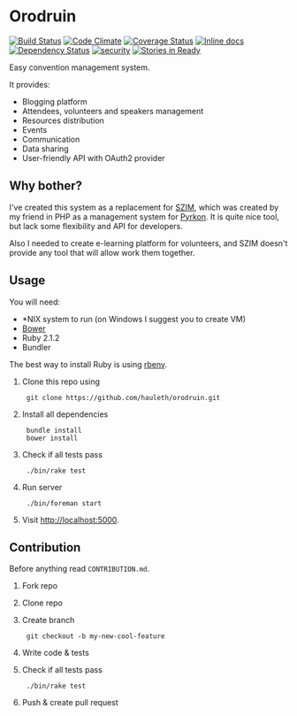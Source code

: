 # Orodruin

[![Build Status](https://travis-ci.org/hauleth/orodruin.svg?branch=master)](https://travis-ci.org/hauleth/orodruin)
[![Code Climate](https://codeclimate.com/github/hauleth/orodruin.png)](https://codeclimate.com/github/hauleth/orodruin)
[![Coverage Status](https://coveralls.io/repos/hauleth/orodruin/badge.png)](https://coveralls.io/r/hauleth/orodruin)
[![Inline docs](http://inch-ci.org/github/hauleth/orodruin.png)](http://inch-ci.org/github/hauleth/orodruin)
[![Dependency Status](https://gemnasium.com/hauleth/orodruin.svg)](https://gemnasium.com/hauleth/orodruin)
[![security](https://hakiri.io/github/hauleth/orodruin/master.svg)](https://hakiri.io/github/hauleth/orodruin/master)
[![Stories in Ready](https://badge.waffle.io/hauleth/orodruin.png?label=ready)](https://waffle.io/hauleth/orodruin)

Easy convention management system.

It provides:

- Blogging platform
- Attendees, volunteers and speakers management
- Resources distribution
- Events
- Communication
- Data sharing
- User-friendly API with OAuth2 provider

## Why bother?

I've created this system as a replacement for [SZIM][SZIM], which was created
by my friend in PHP as a management system for [Pyrkon][Pyrkon]. It is quite
nice tool, but lack some flexibility and API for developers.

Also I needed to create e-learning platform for volunteers, and SZIM doesn't
provide any tool that will allow work them together.

## Usage

You will need:

- \*NIX system to run (on Windows I suggest you to create VM)
- [Bower][bower]
- Ruby 2.1.2
- Bundler

The best way to install Ruby is using [rbenv][rbenv].

1. Clone this repo using

        git clone https://github.com/hauleth/orodruin.git

2. Install all dependencies

        bundle install
        bower install

3. Check if all tests pass

        ./bin/rake test

4. Run server

        ./bin/foreman start

5. Visit <http://localhost:5000>.

## Contribution

Before anything read `CONTRIBUTION.md`.

1. Fork repo
2. Clone repo
3. Create branch

        git checkout -b my-new-cool-feature

4. Write code & tests
5. Check if all tests pass

        ./bin/rake test

6. Push & create pull request

[SZIM]: http://projektszim.wordpress.com/ "System Zarządzania Imprezami Masowymi"
[Pyrkon]: http://www.pyrkon.pl/ "Pyrkon - Poznań's Fantasy Convention'"
[bower]: http://bower.io/ "Bower package manager"
[rbenv]: https://github.com/sstephenson/rbenv "Ruby version manager"
